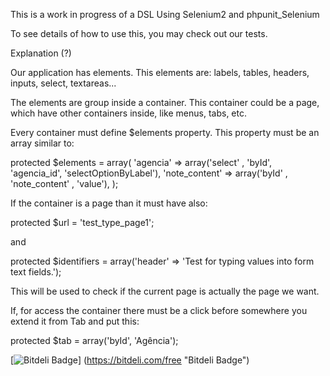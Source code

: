 This is a work in progress of a DSL Using Selenium2 and phpunit_Selenium

To see details of how to use this, you may check out our tests.

Explanation (?)

Our application has elements. This elements are: labels, tables, headers, inputs, select, textareas...

The elements are group inside a container. This container could be a page, 
which have other containers inside, like menus, tabs, etc.


Every container must define $elements property. This property must be an array similar to:

  protected $elements = array(
    'agencia'       => array('select' , 'byId', 'agencia_id', 'selectOptionByLabel'),
    'note_content'  => array('byId'   , 'note_content'      , 'value'),
  );

If the container is a page than it must have also:

  protected $url = 'test_type_page1';

and

  protected $identifiers = array('header' => 'Test for typing values into form text fields.');

This will be used to check if the current page is actually the page we want.

If, for access the container there must be a click before somewhere you extend it from Tab and put this:

  protected $tab = array('byId', 'Agência');

[![Bitdeli Badge](https://d2weczhvl823v0.cloudfront.net/hugofonseca/php_dsl_selenium2/trend.png)]
(https://bitdeli.com/free "Bitdeli Badge")
